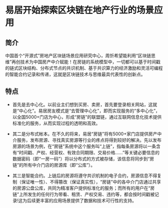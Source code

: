 # 易居开始探索区块链在地产行业的场景应用
## 简介
中国首个“开源式”房地产区块链场景应用研究中心，周忻希望能利用“区块链思维”再创技术为中国房产中介赋能！在房链的系统模型中，一切都可以基于时间戳的链式区块结构、分布式节点的共识机制、基于共识算力的经济激励和灵活可编程的智能合约记录和传递，这就是区块链技术与思维最具代表性的创新点。

## 特点
- 首先是去中心化。以前业主们想到买房、卖房，首先要登录相关网站，这就是“中心化”。易居房友模式是“去管理中心化”，即而实现服务的“多中心化”，以全国5000+门店为中心，形成“房链”的联盟链，通过互联网信息化技术提供标准化的服务，从而实现过程的透明和高效。

- 其二是分布式帐本。在不久的将来，易居“房链”将有5000+家门店提供房产中介服务，发布房源、寻找真实房源等行业的疼点将得到较好的解决。先以发布房源的场景为例，在“房链”系统中这个服务叫“上链”，指每条房源将以一条含有“时间戳、产权、经营权、有效合同期限、交易价格……”等关键必要信息的数据密码（即“一房一码”）将以分布式的方式被存储，该信息将同步到“房链”的所有中介门店的房源库（即“公库”）。

- 其三是智能合约。上链后的房源将遵守共识机制的电子合约，房源信息不得复制（保证唯一性）、不得篡改（保证真实性），“房链”中的各中介门店通过共享的房源公盘公库，共同为精准客户提供标准化的服务；而所有的用户在“房链”上所发生的任何行为带看、租赁、产权交易、违约等，都会按时间戳被记录!这为后续更丰富的应用场景提供了数据和技术可行性的支持。

